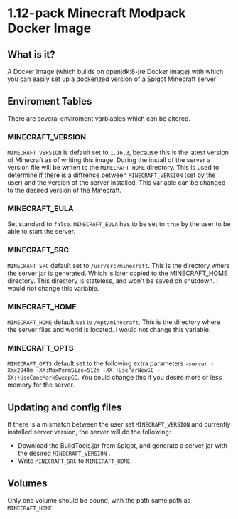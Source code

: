 # 1.12-pack Minecraft Modpack Docker Image
## What is it?
A Docker image (which builds on openjdk:8-jre Docker image) with which you can easily set up a dockerized version of a Spigot Minecraft server


## Enviroment Tables
There are several enviroment varbiables which can be altered.

### MINECRAFT_VERSION
`MINECRAFT_VERSION` is default set to `1.16.3`, because this is the latest version of Minecraft as of writing this image. During the install of the server a version file will be writen to the `MINECRAFT_HOME` directory. This is used to determine if there is a diffrence between `MINECRAFT_VERSION` (set by the user) and the version of the server installed. This variable can be changed to the desired version of the Minecraft.

### MINECRAFT_EULA
Set standard to `false`. `MINECRAFT_EULA` has to be set to `true` by the user to be able to start the server.

### MINECRAFT_SRC
`MINECRAFT_SRC` default set to `/usr/src/minecraft`. This is the directory where the server jar is generated. Which is later copied to the MINECRAFT_HOME directory. This directory is stateless, and won't be saved on shutdown. I would not change this variable.

### MINECRAFT_HOME
`MINECRAFT_HOME` default set to `/opt/minecraft`. This is the directory where the server files and world is located. I would not change this variable.

### MINECRAFT_OPTS
`MINECRAFT_OPTS` default set to the following extra parameters `-server -Xmx2048m -XX:MaxPermSize=512m -XX:+UseParNewGC -XX:+UseConcMarkSweepGC`. You could change this if you desire more or less memory for the server.

## Updating and config files
If there is a mismatch between the user set `MINECRAFT_VERSION` and currently installed server version, the server will do the following:
- Download the BuildTools.jar from Spigot, and generate a server jar with the desired `MINECRAFT_VERSION` .
- Write `MINECRAFT_SRC` to `MINECRAFT_HOME`.

## Volumes
Only one volume should be bound, with the path same path as `MINECRAFT_HOME`.